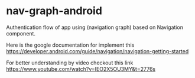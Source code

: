 # nav-graph-android
Authentication flow of app using (navigation graph) based on Navigation component.

Here is the google documentation for implement this https://developer.android.com/guide/navigation/navigation-getting-started

For better understanding by video checkout this link https://www.youtube.com/watch?v=IEO2X5OU3MY&t=2776s
